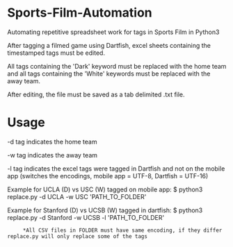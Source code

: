 # Sports-Film-Automation
Automating repetitive spreadsheet work for tags in Sports Film in Python3

After tagging a filmed game using Dartfish, excel sheets containing the timestamped tags must be edited.

All tags containing the 'Dark' keyword must be replaced with the home team and all tags containing the
'White' keywords must be replaced with the away team.

After editing, the file must be saved as a tab delimited .txt file.

# Usage

-d tag indicates the home team

-w tag indicates the away team

-l tag indicates the excel tags were tagged in Dartfish and not on the mobile app
   (switches the encodings, mobile app = UTF-8, Dartfish = UTF-16)



Example for UCLA (D) vs USC (W) tagged on mobile app:
  $ python3 replace.py -d UCLA -w USC 'PATH_TO_FOLDER'

Example for Stanford (D) vs UCSB (W) tagged in dartfish:
  $ python3 replace.py -d Stanford -w UCSB -l 'PATH_TO_FOLDER'
  
         *All CSV files in FOLDER must have same encoding, if they differ replace.py will only replace some of the tags
